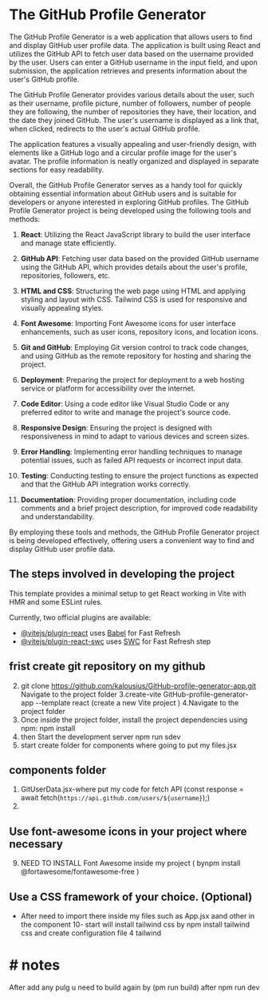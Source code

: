 # The GitHub Profile Generator
The GitHub Profile Generator is a web application that allows users to find and display GitHub user profile data. The application is built using React and utilizes the GitHub API to fetch user data based on the username provided by the user. Users can enter a GitHub username in the input field, and upon submission, the application retrieves and presents information about the user's GitHub profile.

The GitHub Profile Generator provides various details about the user, such as their username, profile picture, number of followers, number of people they are following, the number of repositories they have, their location, and the date they joined GitHub. The user's username is displayed as a link that, when clicked, redirects to the user's actual GitHub profile.

The application features a visually appealing and user-friendly design, with elements like a GitHub logo and a circular profile image for the user's avatar. The profile information is neatly organized and displayed in separate sections for easy readability.

Overall, the GitHub Profile Generator serves as a handy tool for quickly obtaining essential information about GitHub users and is suitable for developers or anyone interested in exploring GitHub profiles.
The GitHub Profile Generator project is being developed using the following tools and methods:

1. **React**: Utilizing the React JavaScript library to build the user interface and manage state efficiently.

2. **GitHub API**: Fetching user data based on the provided GitHub username using the GitHub API, which provides details about the user's profile, repositories, followers, etc.

3. **HTML and CSS**: Structuring the web page using HTML and applying styling and layout with CSS. Tailwind CSS is used for responsive and visually appealing styles.

4. **Font Awesome**: Importing Font Awesome icons for user interface enhancements, such as user icons, repository icons, and location icons.

5. **Git and GitHub**: Employing Git version control to track code changes, and using GitHub as the remote repository for hosting and sharing the project.

6. **Deployment**: Preparing the project for deployment to a web hosting service or platform for accessibility over the internet.

7. **Code Editor**: Using a code editor like Visual Studio Code or any preferred editor to write and manage the project's source code.

8. **Responsive Design**: Ensuring the project is designed with responsiveness in mind to adapt to various devices and screen sizes.

9. **Error Handling**: Implementing error handling techniques to manage potential issues, such as failed API requests or incorrect input data.

10. **Testing**: Conducting testing to ensure the project functions as expected and that the GitHub API integration works correctly.

11. **Documentation**: Providing proper documentation, including code comments and a brief project description, for improved code readability and understandability.

By employing these tools and methods, the GitHub Profile Generator project is being developed effectively, offering users a convenient way to find and display GitHub user profile data.
## The steps involved in developing the project

This template provides a minimal setup to get React working in Vite with HMR and some ESLint rules.

Currently, two official plugins are available:

- [@vitejs/plugin-react](https://github.com/vitejs/vite-plugin-react/blob/main/packages/plugin-react/README.md) uses [Babel](https://babeljs.io/) for Fast Refresh
- [@vitejs/plugin-react-swc](https://github.com/vitejs/vite-plugin-react-swc) uses [SWC](https://swc.rs/) for Fast Refresh
step
## frist  create git repository on my github
2. git clone https://github.com/kalousius/GitHub-profile-generator-app.git
Navigate to the project folder
3.create-vite GitHub-profile-generator-app --template react (create a new Vite project )
4.Navigate to the project folder
5. Once inside the project folder, install the project dependencies using npm:
npm install
6.  then Start the development server
npm run sdev
7. start create folder for components where going to put my files.jsx
## components folder
1. GitUserData.jsx-where put my code for fetch API
(const response = await fetch(`https://api.github.com/users/${username}`);)
8. 
## Use font-awesome icons in your project where necessary
9. NEED TO INSTALL Font Awesome inside my project ( bynpm install @fortawesome/fontawesome-free )
## Use a CSS framework of your choice. (Optional)
- After need to import there inside my files such as App.jsx aand other in the component
10- start will install tailwind css by npm install tailwind css and create configuration file 4 tailwind

# # notes
After add any pulg u need to build again by (pm run build) after npm run dev




